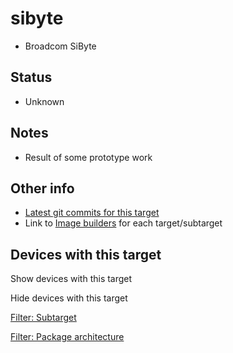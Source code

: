 # sibyte

- Broadcom SiByte

## Status

- Unknown

## Notes

- Result of some prototype work

## Other info

- [Latest git commits for this target](https://git.lede-project.org/?p=source.git&a=search&h=HEAD&st=commit&s=sibyte%3A "https://git.lede-project.org/?p=source.git&a=search&h=HEAD&st=commit&s=sibyte:")
- Link to [Image builders](/docs/guide-user/additional-software/imagebuilder "docs:guide-user:additional-software:imagebuilder") for each target/subtarget

## Devices with this target

Show devices with this target

Hide devices with this target

[Filter: Subtarget](#folded_8d44bb444c51c09a98ab2259ad0698b6_1)

[Filter: Package architecture](#folded_8d44bb444c51c09a98ab2259ad0698b6_2)
